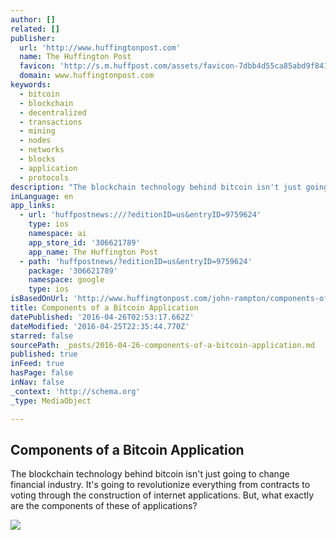 ```yaml
---
author: []
related: []
publisher:
  url: 'http://www.huffingtonpost.com'
  name: The Huffington Post
  favicon: 'http://s.m.huffpost.com/assets/favicon-7dbb4d55ca85abd9f84197a1c3525e38.ico'
  domain: www.huffingtonpost.com
keywords:
  - bitcoin
  - blockchain
  - decentralized
  - transactions
  - mining
  - nodes
  - networks
  - blocks
  - application
  - protocols
description: "The blockchain technology behind bitcoin isn't just going to change financial industry. It's going to revolutionize everything from contracts to voting through the construction of internet applications. But, what exactly are the components of these of applications?"
inLanguage: en
app_links:
  - url: 'huffpostnews:///?editionID=us&entryID=9759624'
    type: ios
    namespace: ai
    app_store_id: '306621789'
    app_name: The Huffington Post
  - path: 'huffpostnews/?editionID=us&entryID=9759624'
    package: '306621789'
    namespace: google
    type: ios
isBasedOnUrl: 'http://www.huffingtonpost.com/john-rampton/components-of-a-bitcoin-a_b_9759624.html'
title: Components of a Bitcoin Application
datePublished: '2016-04-26T02:53:17.662Z'
dateModified: '2016-04-25T22:35:44.770Z'
starred: false
sourcePath: _posts/2016-04-26-components-of-a-bitcoin-application.md
published: true
inFeed: true
hasPage: false
inNav: false
_context: 'http://schema.org'
_type: MediaObject

---
```

<article style=""><h1>Components of a Bitcoin Application</h1><p>The blockchain technology behind bitcoin isn't just going to change financial industry. It's going to revolutionize everything from contracts to voting through the construction of internet applications. But, what exactly are the components of these of applications?</p><img src="http://i.huffpost.com/gen/2782440/images/o-BITCOIN-facebook.jpg" /></article>